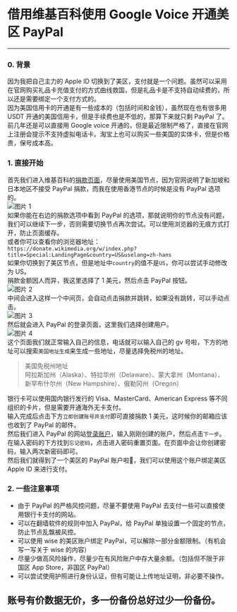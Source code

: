 # 借用维基百科使用 Google Voice 开通美区 PayPal  

---
### 0. 背景  
因为我把自己主力的 Apple ID 切换到了美区，支付就是一个问题。虽然可以采用在官网购买礼品卡充值支付的方式曲线救国，但是礼品卡是不支持自动续费的，所以还是需要绑定一个支付方式的。  
因为美国信用卡的开通是有一些成本的（包括时间和金钱），虽然现在也有很多用 USDT 开通的美国信用卡，但是手续费也是不低的，那算下来就只剩 PayPal 了。  
前几年还是可以直接用 Google voice 开通的，但是最近限制严格了，直接在官网上注册会提示不支持虚拟电话卡。淘宝上也可以购买一些美国的实体卡，但是价格贵，保号成本高。  
### 1. 直接开始  
首先我们进入维基百科的[捐款页面](https://donate.wikimedia.org/w/index.php?title=Special:LandingPage&country=US&uselang=zh&utm_medium=spontaneous&utm_source=fr-redir&utm_campaign=spontaneous&retried=1)，尽量使用美国节点，因为官网说明了新加坡和日本地区不接受 PayPal 捐款，而我在使用香港节点的时候是没有 PayPal 选项的。  
![图片 1](./paypal/1.jpg)  
如果你能在右边的捐款选项中看到 PayPal 的选项，那就说明你的节点没有问题，我们可以继续下一步，否则需要切换节点再次尝试。可以使用浏览器的无痕方式打开，防止页面缓存。  
或者你可以查看你的浏览器地址：
`https://donate.wikimedia.org/w/index.php?title=Special:LandingPage&country=US&uselang=zh-hans`  
如果你切换到了美区节点，但是地址中`country`的值不是`US`，你可以尝试手动修改为 US。  
捐款金额因人而异，我这里选择了 1 美元，然后点击 PayPal 按钮。  
![图片 2](./paypal/2.jpg)  
中间会进入这样一个中间页，会自动点击捐款并跳转，如果没有跳转，可以手动点击。  
![图片 3](./paypal/3.jpg)  
然后就会进入 PayPal 的登录页面，这里我们选择创建用户。  
![图片 4](./paypal/4.jpg)  
这个页面我们就正常输入自己的信息，电话就可以输入自己的 gv 号啦，下方的地址可以搜索`美国地址生成`来生成一些地址，尽量选择免税州的地址。  
  
> 美国免税州地址  
> 阿拉斯加州（Alaska）、特拉华州（Delaware）、蒙大拿州（Montana）、新罕布什尔州（New Hampshire）、俄勒冈州（Oregon）  
  
银行卡可以使用国内银行发行的 Visa、MasterCard、American Express 等不同组织的卡片，但是需要开通海外无卡支付。  
输入完成后点击下方`立即创建账号并支付`即可直接捐款 1 美元，这时候你的邮箱应该也收到了 PayPal 的邮件。  
然后我们进入 PayPal 的网站[登录账户](https://www.paypal.com/signin)，输入刚刚创建的账户，然后点击`下一步`。  
在输入密码的下方找到`忘记密码`，点击进入密码重置页面。在页面中会让你创建密码，输入两次新密码即可。  
然后我们就得到了一个美区的 PayPal 账户啦🎉，我们可以使用这个账户绑定美区 Apple ID 来进行支付。  
### 2. 一些注意事项  
- 由于 PayPal 的严格风控问题，尽量不要使用 PayPal 去支付一些可以直接使用银行卡支付的网站。  
- 可以在翻墙软件的规则中加入 PayPal，给 PayPal 单独设置一个固定的节点，防止节点乱飘被风控。  
- 可以使用 wise 的美区账户绑定 PayPal，可以解除一部分金额限制。（有机会写一写关于 wise 的内容）  
- 尽量少做高风险操作，尽量少在有风险账户中存大量余额。（包括但不限于非国区 App Store，非国区 PayPal）  
- 可以尝试使用护照进行身份认证，但有可能让上传地址证明，非必要不操作。  

## 账号有价数据无价，多一份备份总好过少一份备份。

